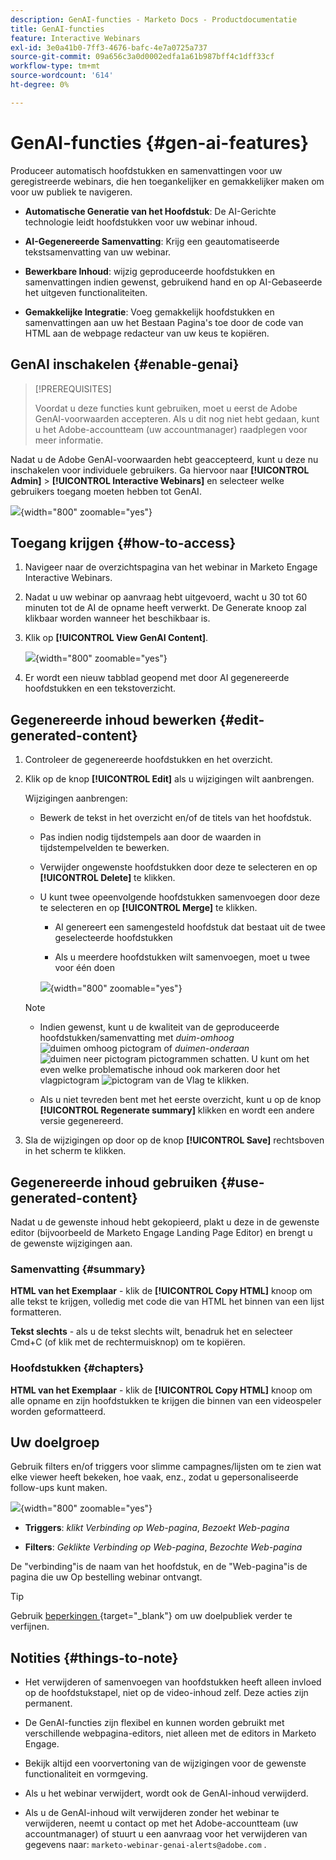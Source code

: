 ```yaml
---
description: GenAI-functies - Marketo Docs - Productdocumentatie
title: GenAI-functies
feature: Interactive Webinars
exl-id: 3e0a41b0-7ff3-4676-bafc-4e7a0725a737
source-git-commit: 09a656c3a0d0002edfa1a61b987bff4c1dff33cf
workflow-type: tm+mt
source-wordcount: '614'
ht-degree: 0%

---
```


# GenAI-functies {#gen-ai-features}

Produceer automatisch hoofdstukken en samenvattingen voor uw geregistreerde webinars, die hen toegankelijker en gemakkelijker maken om voor uw publiek te navigeren.

* **Automatische Generatie van het Hoofdstuk**: De AI-Gerichte technologie leidt hoofdstukken voor uw webinar inhoud.

* **AI-Gegenereerde Samenvatting**: Krijg een geautomatiseerde tekstsamenvatting van uw webinar.

* **Bewerkbare Inhoud**: wijzig geproduceerde hoofdstukken en samenvattingen indien gewenst, gebruikend hand en op AI-Gebaseerde het uitgeven functionaliteiten.

* **Gemakkelijke Integratie**: Voeg gemakkelijk hoofdstukken en samenvattingen aan uw het Bestaan Pagina&#39;s toe door de code van HTML aan de webpage redacteur van uw keus te kopiëren.

## GenAI inschakelen {#enable-genai}

>[!PREREQUISITES]
>
>Voordat u deze functies kunt gebruiken, moet u eerst de Adobe GenAI-voorwaarden accepteren. Als u dit nog niet hebt gedaan, kunt u het Adobe-accountteam (uw accountmanager) raadplegen voor meer informatie.

Nadat u de Adobe GenAI-voorwaarden hebt geaccepteerd, kunt u deze nu inschakelen voor individuele gebruikers. Ga hiervoor naar **[!UICONTROL Admin]** > **[!UICONTROL Interactive Webinars]** en selecteer welke gebruikers toegang moeten hebben tot GenAI.

![](assets/gen-ai-features-1.png){width="800" zoomable="yes"}

## Toegang krijgen {#how-to-access}

1. Navigeer naar de overzichtspagina van het webinar in Marketo Engage Interactive Webinars.

1. Nadat u uw webinar op aanvraag hebt uitgevoerd, wacht u 30 tot 60 minuten tot de AI de opname heeft verwerkt. De Generate knoop zal klikbaar worden wanneer het beschikbaar is.

1. Klik op **[!UICONTROL View GenAI Content]**.

   ![](assets/gen-ai-features-2.png){width="800" zoomable="yes"}

1. Er wordt een nieuw tabblad geopend met door AI gegenereerde hoofdstukken en een tekstoverzicht.

## Gegenereerde inhoud bewerken {#edit-generated-content}

1. Controleer de gegenereerde hoofdstukken en het overzicht.

1. Klik op de knop **[!UICONTROL Edit]** als u wijzigingen wilt aanbrengen.

   Wijzigingen aanbrengen:

   * Bewerk de tekst in het overzicht en/of de titels van het hoofdstuk.

   * Pas indien nodig tijdstempels aan door de waarden in tijdstempelvelden te bewerken.

   * Verwijder ongewenste hoofdstukken door deze te selecteren en op **[!UICONTROL Delete]** te klikken.

   * U kunt twee opeenvolgende hoofdstukken samenvoegen door deze te selecteren en op **[!UICONTROL Merge]** te klikken.

      * AI genereert een samengesteld hoofdstuk dat bestaat uit de twee geselecteerde hoofdstukken

      * Als u meerdere hoofdstukken wilt samenvoegen, moet u twee voor één doen

     ![](assets/gen-ai-features-3.png){width="800" zoomable="yes"}

   >[!NOTE]
   >
   >* Indien gewenst, kunt u de kwaliteit van de geproduceerde hoofdstukken/samenvatting met _duim-omhoog_ ![ duimen omhoog pictogram ](assets/icon-thumbs-up.png) of _duimen-onderaan_ ![ duimen neer pictogram ](assets/icon-thumbs-down.png) pictogrammen schatten. U kunt om het even welke problematische inhoud ook markeren door het vlagpictogram ![ pictogram van de Vlag ](assets/icon-flag.png) te klikken.
   >
   >* Als u niet tevreden bent met het eerste overzicht, kunt u op de knop **[!UICONTROL Regenerate summary]** klikken en wordt een andere versie gegenereerd.

1. Sla de wijzigingen op door op de knop **[!UICONTROL Save]** rechtsboven in het scherm te klikken.

## Gegenereerde inhoud gebruiken {#use-generated-content}

Nadat u de gewenste inhoud hebt gekopieerd, plakt u deze in de gewenste editor (bijvoorbeeld de Marketo Engage Landing Page Editor) en brengt u de gewenste wijzigingen aan.

### Samenvatting {#summary}

**HTML van het Exemplaar** - klik de **[!UICONTROL Copy HTML]** knoop om alle tekst te krijgen, volledig met code die van HTML het binnen van een lijst formatteren.

**Tekst slechts** - als u de tekst slechts wilt, benadruk het en selecteer Cmd+C (of klik met de rechtermuisknop) om te kopiëren.

### Hoofdstukken {#chapters}

**HTML van het Exemplaar** - klik de **[!UICONTROL Copy HTML]** knoop om alle opname en zijn hoofdstukken te krijgen die binnen van een videospeler worden geformatteerd.

## Uw doelgroep

Gebruik filters en/of triggers voor slimme campagnes/lijsten om te zien wat elke viewer heeft bekeken, hoe vaak, enz., zodat u gepersonaliseerde follow-ups kunt maken.

![](assets/gen-ai-features-4.png){width="800" zoomable="yes"}

* **Triggers**: _klikt Verbinding op Web-pagina_, _Bezoekt Web-pagina_

* **Filters**: _Geklikte Verbinding op Web-pagina_, _Bezochte Web-pagina_

De &quot;verbinding&quot;is de naam van het hoofdstuk, en de &quot;Web-pagina&quot;is de pagina die uw Op bestelling webinar ontvangt.

>[!TIP]
>
>Gebruik [ beperkingen ](/help/marketo/product-docs/core-marketo-concepts/smart-lists-and-static-lists/using-smart-lists/add-a-constraint-to-a-smart-list-filter.md){target="_blank"} om uw doelpubliek verder te verfijnen.

## Notities {#things-to-note}

* Het verwijderen of samenvoegen van hoofdstukken heeft alleen invloed op de hoofdstukstapel, niet op de video-inhoud zelf. Deze acties zijn permanent.

* De GenAI-functies zijn flexibel en kunnen worden gebruikt met verschillende webpagina-editors, niet alleen met de editors in Marketo Engage.

* Bekijk altijd een voorvertoning van de wijzigingen voor de gewenste functionaliteit en vormgeving.

* Als u het webinar verwijdert, wordt ook de GenAI-inhoud verwijderd.

* Als u de GenAI-inhoud wilt verwijderen zonder het webinar te verwijderen, neemt u contact op met het Adobe-accountteam (uw accountmanager) of stuurt u een aanvraag voor het verwijderen van gegevens naar: `marketo-webinar-genai-alerts@adobe.com` .

